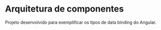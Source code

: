 # Arquitetura de componentes

Projeto desenvolvido para exemplificar os tipos de data binding do Angular.
